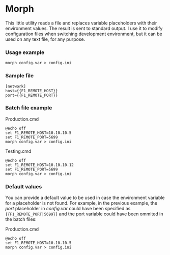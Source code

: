 # Morph

This little utility reads a file and replaces variable placeholders
with their environment values. The result is sent to standard output.
I use it to modify configuration files when switching development
environment, but it can be used on any text file, for any purpose.

### Usage example

    morph config.var > config.ini

### Sample file

    [network]
    host={{F1_REMOTE_HOST}}
    port={{F1_REMOTE_PORT}}

### Batch file example

Production.cmd

    @echo off
    set F1_REMOTE_HOST=10.10.10.5
    set F1_REMOTE_PORT=5699
    morph config.var > config.ini

Testing.cmd

    @echo off
    set F1_REMOTE_HOST=10.10.10.12
    set F1_REMOTE_PORT=5699
    morph config.var > config.ini

### Default values

You can provide a default value to be used in case the environment
variable for a placeholder is not found. For example, in the previous
example, the *port* placeholder in *config.var* could have been
specified as `{{F1_REMOTE_PORT|5699}}` and the port variable could
have been ommited in the batch files:

Production.cmd

    @echo off
    set F1_REMOTE_HOST=10.10.10.5
    morph config.var > config.ini
